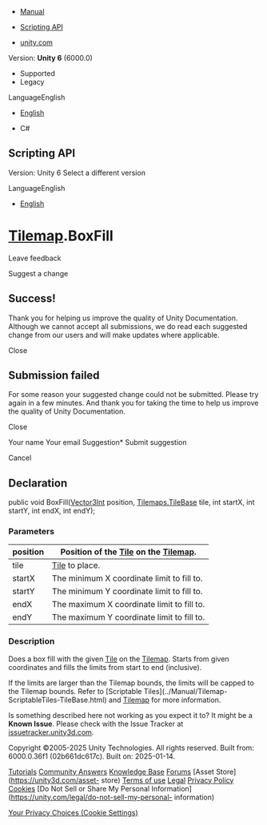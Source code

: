 [ ]()

  * [Manual](../Manual/index.html)
  * [Scripting API](../ScriptReference/index.html)

  * [unity.com](https://unity.com/)

Version: **Unity 6** (6000.0)

  * Supported
  * Legacy

LanguageEnglish

  * [English]()

  * C#

[ ](https://docs.unity3d.com)

## Scripting API

Version: Unity 6 Select a different version

LanguageEnglish

  * [English]()

#  [Tilemap](Tilemaps.Tilemap.html).BoxFill

Leave feedback

Suggest a change

## Success!

Thank you for helping us improve the quality of Unity Documentation. Although
we cannot accept all submissions, we do read each suggested change from our
users and will make updates where applicable.

Close

## Submission failed

For some reason your suggested change could not be submitted. Please <a>try
again</a> in a few minutes. And thank you for taking the time to help us
improve the quality of Unity Documentation.

Close

Your name Your email Suggestion* Submit suggestion

Cancel

[ ]()

## Declaration

public void BoxFill([Vector3Int](Vector3Int.html) position,
[Tilemaps.TileBase](Tilemaps.TileBase.html) tile, int startX, int startY, int
endX, int endY);

### Parameters

position | Position of the [Tile](Tilemaps.Tile.html) on the [Tilemap](Tilemaps.Tilemap.html).  
---|---  
tile |  [Tile](Tilemaps.Tile.html) to place.  
startX | The minimum X coordinate limit to fill to.  
startY | The minimum Y coordinate limit to fill to.  
endX | The maximum X coordinate limit to fill to.  
endY | The maximum Y coordinate limit to fill to.  
  
### Description

Does a box fill with the given [Tile](Tilemaps.Tile.html) on the
[Tilemap](Tilemaps.Tilemap.html). Starts from given coordinates and fills the
limits from start to end (inclusive).

If the limits are larger than the Tilemap bounds, the limits will be capped to
the Tilemap bounds. Refer to [Scriptable Tiles](../Manual/Tilemap-
ScriptableTiles-TileBase.html) and [Tilemap](../Manual/class-Tilemap.html) for
more information.

Is something described here not working as you expect it to? It might be a
**Known Issue**. Please check with the Issue Tracker at
[issuetracker.unity3d.com](https://issuetracker.unity3d.com).

Copyright ©2005-2025 Unity Technologies. All rights reserved. Built from:
6000.0.36f1 (02b661dc617c). Built on: 2025-01-14.

[Tutorials](https://unity3d.com/learn) [Community
Answers](https://answers.unity3d.com) [Knowledge
Base](https://support.unity3d.com/hc/en-us)
[Forums](https://forum.unity3d.com) [Asset Store](https://unity3d.com/asset-
store) [Terms of use](https://docs.unity3d.com/Manual/TermsOfUse.html)
[Legal](https://unity.com/legal) [Privacy
Policy](https://unity.com/legal/privacy-policy)
[Cookies](https://unity.com/legal/cookie-policy) [Do Not Sell or Share My
Personal Information](https://unity.com/legal/do-not-sell-my-personal-
information)

[Your Privacy Choices (Cookie Settings)](javascript:void\(0\);)


